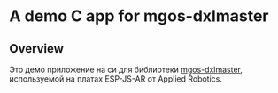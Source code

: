 

# A demo C app for mgos-dxlmaster 

## Overview

Это демо приложение на си для библиотеки [mgos-dxlmaster](https://github.com/hold3r/mgos-dxlmaster), используемой на платах ESP-JS-AR от Applied Robotics.